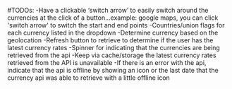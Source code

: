 #TODOs:
	-Have a clickable ‘switch arrow’ to easily switch around the currencies at the click of a button...example: google maps, you can click 'switch arrow' to switch the start and end points
	-Countries/union flags for each currency listed in the dropdown
	-Determine currency based on the geolocation
	-Refresh button to retrieve to determine if the user has the latest currency rates
	-Spinner for indicating that the currencies are being retrieved from the api 
	-Keep via cache/storage the latest currency rates retrieved from the API is unavailable
    -If there is an error with the api, indicate that the api is offline by showing an icon or the last date that the currency api was able to retrieve with a little offline icon